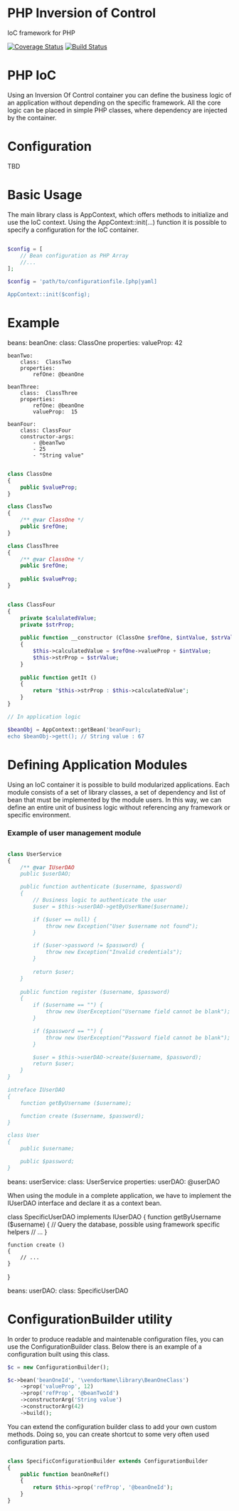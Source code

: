 PHP Inversion of Control
========================

IoC framework for PHP

[![Coverage Status](https://coveralls.io/repos/zeeke/php-spring/badge.png)](https://coveralls.io/r/zeeke/php-spring)
[![Build Status](https://travis-ci.org/zeeke/php-spring.png?branch=master)](https://travis-ci.org/zeeke/php-spring)

# PHP IoC

Using an Inversion Of Control container you can define the business
logic of an application without depending on the specific framework. All
the core logic can be placed in simple PHP classes, where dependency are
injected by the container.

# Configuration

TBD

# Basic Usage

The main library class is AppContext, which offers methods to
initialize and use the IoC context. Using the AppContext::init(...)
function it is possible to specify a configuration for the IoC
container.

```PHP

$config = [ 
    // Bean configuration as PHP Array
    //... 
];

$config = 'path/to/configurationfile.[php|yaml]

AppContext::init($config);

```

# Example

beans:
    beanOne:
        class:  ClassOne
        properties:
            valueProp: 42
    
    beanTwo:
        class:  ClassTwo
        properties:
            refOne: @beanOne
    
    beanThree:
        class:  ClassThree
        properties:
            refOne: @beanOne
            valueProp:  15
    
    beanFour:
        class: ClassFour
        constructor-args:
            - @beanTwo
            - 25
            - "String value"

```PHP

class ClassOne
{
    public $valueProp;
}

class ClassTwo
{
    /** @var ClassOne */
    public $refOne;
}

class ClassThree
{
    /** @var ClassOne */
    public $refOne;
    
    public $valueProp;
}


class ClassFour
{
    private $calulatedValue;
    private $strProp;
    
    public function __constructor (ClassOne $refOne, $intValue, $strValue)
    {
        $this->calculatedValue = $refOne->valueProp + $intValue;
        $this->strProp = $strValue;
    }
    
    public function getIt ()
    {
        return "$this->strProp : $this->calculatedValue";
    }
}

// In application logic

$beanObj = AppContext::getBean('beanFour);
echo $beanObj->gett(); // String value : 67

```


# Defining Application Modules

Using an IoC container it is possible to build modularized applications.
Each module consists of a set of library classes, a set of dependency
and list of bean that must be implemented by the module users.
In this way, we can define an entire unit of business logic without
referencing any framework or specific environment.

### Example of user management module

```PHP

class UserService
{
    /** @var IUserDAO
    public $userDAO;

    public function authenticate ($username, $password)
    {
        // Business logic to authenticate the user
        $user = $this->userDAO->getByUserName($username);

        if ($user == null) {
            throw new Exception("User $username not found");
        }

        if ($user->password != $password) {
            throw new Exception("Invalid credentials");
        }
        
        return $user;
    }
    
    public function register ($username, $password)
    {
        if ($username == "") {
            throw new UserException("Username field cannot be blank");
        }

        if ($password == "") {
            throw new UserException("Password field cannot be blank");
        }

        $user = $this->userDAO->create($username, $password);
        return $user;
    }
}

intreface IUserDAO
{
    function getByUsername ($username);

    function create ($username, $password);
}

class User
{
    public $username;

    public $password;
}

```

beans:
    userService:
        class: UserService
        properties:
            userDAO: @userDAO


When using the module in a complete application, we have to implement
the IUserDAO interface and declare it as a context bean.

class SpecificUserDAO implements IUserDAO
{
    function getByUsername ($username)
    {
        // Query the database, possible using framework specific helpers
        // ...
    }
    
    function create ()
    {
        // ...
    }
}

beans:
    userDAO:
        class:  SpecificUserDAO


# ConfigurationBuilder utility

In order to produce readable and maintenable configuration files, you
can use the ConfigurationBuilder class.
Below there is an example of a configuration built using this class.

```PHP
$c = new ConfigurationBuilder();

$c->bean('beanOneId', '\vendorName\library\BeanOneClass')
    ->prop('valueProp', 12)
    ->prop('refProp', '@beanTwoId')
    ->constructorArg('String value')
    ->constructorArg(42)
    ->build();


```

You can extend the configuration builder class to add your own custom
methods. Doing so, you can create shortcut to some very often used
configuration parts.

```PHP

class SpecificConfigurationBuilder extends ConfigurationBuilder
{
    public function beanOneRef()
    {
        return $this->prop('refProp', '@beanOneId');
    }
}

```
